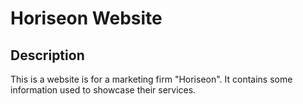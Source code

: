# Horiseon Website

## Description
This is a website is for a marketing firm "Horiseon". It contains some information used to showcase their services.
